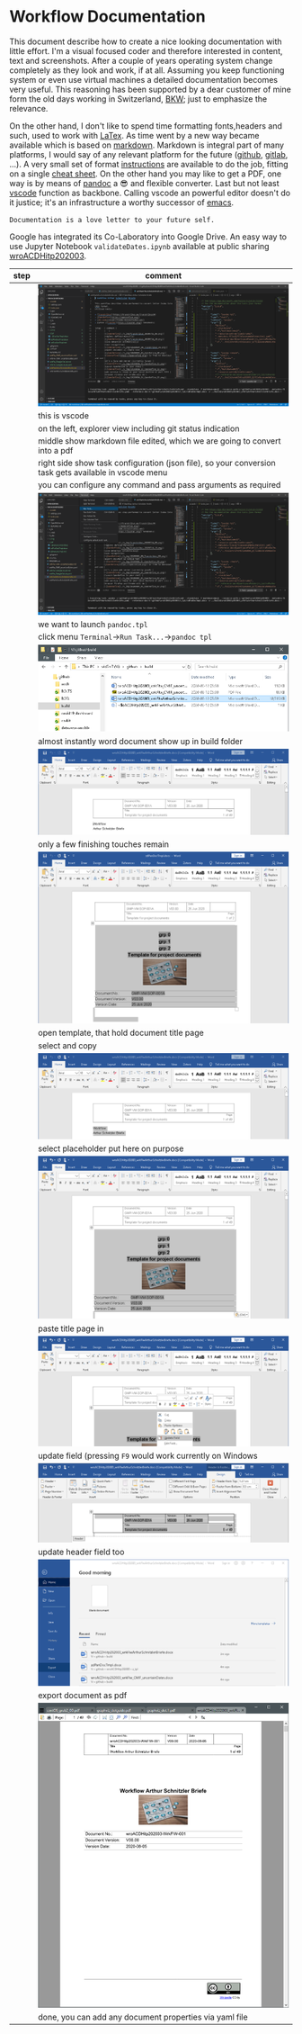 # Workflow Documentation

This document describe how to create a nice looking documentation
with little effort. I'm a visual focused coder and therefore interested in content, text and screenshots. After a couple of years
operating system change completely as they look and work, if at all.
Assuming you keep functioning system or even use virtual machines
a detailed documentation becomes very useful.
This reasoning has been supported by a dear customer of mine form the old days working in Switzerland, [BKW](https://www.bkw.ch/de/);
just to emphasize the relevance.

On the other hand, I don't like to spend time formatting fonts,headers and such, used to work with
[LaTex](https://www.latex-project.org/).
As time went by a new way became available which is based on [markdown](https://www.markdownguide.org/).
Markdown is integral part of many platforms, I would say of any relevant platform for the future ([github](https://github.com), [gitlab](https://gitlab.com), ...).
A very small set of format [instructions](https://www.markdownguide.org/basic-syntax) are available to do the job, fitting on a single
[cheat sheet](https://commonmark.org/help/).
On the other hand you may like to get a PDF, one way is by
means of [pandoc](https://pandoc.org/) a :sunglasses: and flexible
converter. Last but not least [vscode](https://code.visualstudio.com/) function as backbone. Calling vscode an powerful editor doesn't
do it justice; it's an infrastructure a worthy successor of
[emacs](http://www.gnu.org/software/emacs/).

```
Documentation is a love letter to your future self.
```


Google has integrated its Co-Laboratory into Google Drive.
An easy way to use Jupyter Notebook `validateDates.ipynb`
available at public sharing [wroACDHitp202003](https://drive.google.com/drive/folders/1qOIcFVc9RVIO3tkh3m2P_z7vdrsKHNTU).

|step   | comment |
|---    |---|
|       |![pandoc](./v_img/20200812_11_pandoc_00.png)|
|       |this is vscode|
|       |on the left, explorer view including git status indication|
|       |middle show markdown file edited, which we are going to convert into a pdf|
|       |right side show task configuration (json file), so your conversion task gets available in vscode menu|
|       |you can configure any command and pass arguments as required|
|       |![pandoc](./v_img/20200812_11_pandoc_01.png)|
|       |we want to launch `pandoc.tpl`|
|       |click menu `Terminal`->`Run Task...`->`pandoc tpl`|
|       |![pandoc](./v_img/20200812_11_pandoc_02.png)|
|       |almost instantly word document show up in build folder|
|       |![pandoc](./v_img/20200812_11_pandoc_03.png)|
|       |only a few finishing touches remain|
|       |![pandoc](./v_img/20200812_11_pandoc_04.png)|
|       |open template, that hold document title page|
|       |select and copy|
|       |![pandoc](./v_img/20200812_11_pandoc_05.png)|
|       |select placeholder put here on purpose|
|       |![pandoc](./v_img/20200812_11_pandoc_06.png)|
|       |paste title page in|
|       |![pandoc](./v_img/20200812_11_pandoc_07.png)|
|       |update field (pressing `F9` would work currently on Windows|
|       |![pandoc](./v_img/20200812_11_pandoc_08.png)|
|       |update header field too|
|       |![pandoc](./v_img/20200812_11_pandoc_10.png)|
|       |export document as pdf|
|       |![pandoc](./v_img/20200812_11_pandoc_11.png)|
|       |done, you can add any document properties via yaml file|

